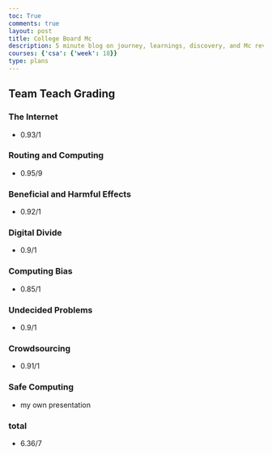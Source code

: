```yaml
---
toc: True
comments: true
layout: post
title: College Board Mc
description: 5 minute blog on journey, learnings, discovery, and Mc review
courses: {'csa': {'week': 18}}
type: plans
---
```


## Team Teach Grading 

### The Internet
- 0.93/1

### Routing and Computing
- 0.95/9

### Beneficial and Harmful Effects
- 0.92/1

### Digital Divide
- 0.9/1

### Computing Bias
- 0.85/1

### Undecided Problems
- 0.9/1

### Crowdsourcing
- 0.91/1 

### Safe Computing
- my own presentation

### total 
- 6.36/7


